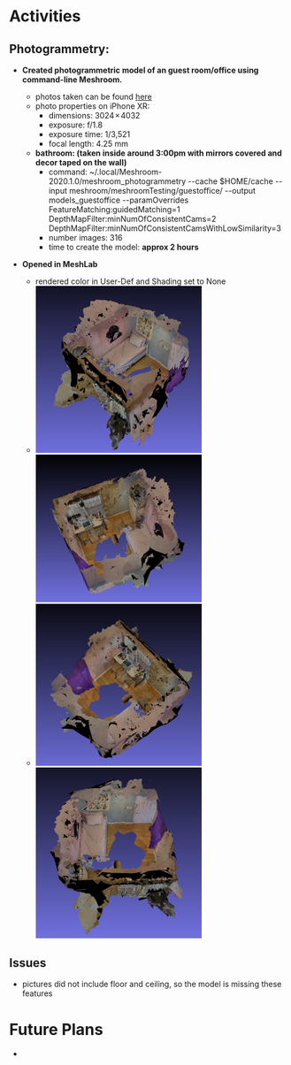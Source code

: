 # Activities

## Photogrammetry:

- **Created photogrammetric model of an guest room/office using command-line Meshroom.**
  - photos taken can be found [here](https://github.com/evelynhasama/meshroomTesting)
  - photo properties on iPhone XR:
    -  dimensions: 3024 × 4032 
    -  exposure: f/1.8
    -  exposure time: 1/3,521
    -  focal length: 4.25 mm
  - **bathroom: (taken inside around 3:00pm with mirrors covered and decor taped on the wall)**
    -  command: ~/.local/Meshroom-2020.1.0/meshroom_photogrammetry --cache $HOME/cache --input meshroom/meshroomTesting/guestoffice/ --output models_guestoffice --paramOverrides FeatureMatching:guidedMatching=1 DepthMapFilter:minNumOfConsistentCams=2 DepthMapFilter:minNumOfConsistentCamsWithLowSimilarity=3
    -  number images: 316
    -  time to create the model: **approx 2 hours**
  
- **Opened in MeshLab** 
    - rendered color in User-Def and Shading set to None   
    - <img src="https://github.com/evelynhasama/CSResearch/blob/master/Spring2021-Reports/2021-04-27/guestoffice1.png" width=300> <img src="https://github.com/evelynhasama/CSResearch/blob/master/Spring2021-Reports/2021-04-27/guestoffice2.png" width=300>
    - <img src="https://github.com/evelynhasama/CSResearch/blob/master/Spring2021-Reports/2021-04-27/guestoffice3.png" width=300> <img src="https://github.com/evelynhasama/CSResearch/blob/master/Spring2021-Reports/2021-04-27/guestoffice4.png" width=300>
    
## Issues
  - pictures did not include floor and ceiling, so the model is missing these features

# Future Plans
  - 
